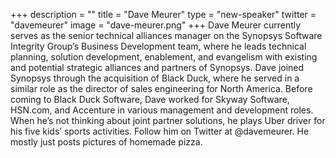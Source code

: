 +++
description = ""
title = "Dave Meurer"
type = "new-speaker"
twitter = "davemeurer"
image = "dave-meurer.png"
+++
Dave Meurer currently serves as the senior technical alliances manager on the Synopsys Software Integrity Group’s Business Development team, where he leads technical planning, solution development, enablement, and evangelism with existing and potential strategic alliances and partners of Synopsys. Dave joined Synopsys through the acquisition of Black Duck, where he served in a similar role as the director of sales engineering for North America. Before coming to Black Duck Software, Dave worked for Skyway Software, HSN.com, and Accenture in various management and development roles. When he’s not thinking about joint partner solutions, he plays Uber driver for his five kids’ sports activities. Follow him on Twitter at @davemeurer. He mostly just posts pictures of homemade pizza.